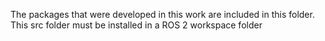 The packages that were developed in this work are included in this folder. 
This src folder must be installed in a ROS 2 workspace folder





